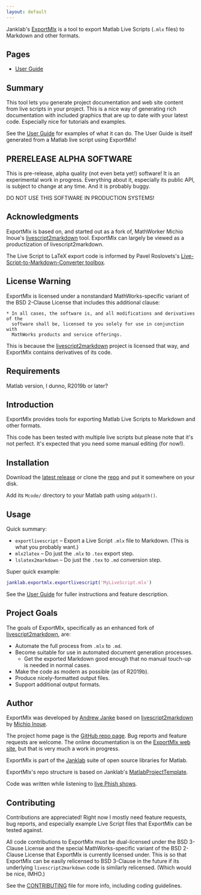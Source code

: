 ```yaml
---
layout: default
---
```


Janklab's [ExportMlx](https://github.com/janklab/ExportMlx) is a tool to export Matlab Live Scripts (`.mlx` files) to Markdown and other formats.

## Pages

* [User Guide](UserGuide.html)

## Summary

This tool lets you generate project documentation and web site content from live scripts in your project. This is a nice way of generating rich documentation with included graphics that are up to date with your latest code. Especially nice for tutorials and examples.

See the [User Guide](https://exportmlx.janklab.net/UserGuide.html) for examples of what it can do. The User Guide is itself generated from a Matlab live script using ExportMlx!

## PRERELEASE ALPHA SOFTWARE

This is pre-release, alpha quality (not even beta yet!) software! It is an experimental work in progress. Everything about it, especially its public API, is subject to change at any time. And it is probably buggy.

DO NOT USE THIS SOFTWARE IN PRODUCTION SYSTEMS!

## Acknowledgments

ExportMlx is based on, and started out as a fork of, MathWorker Michio Inoue's [livescript2markdown](https://github.com/minoue-xx/livescript2markdown) tool. ExportMlx can largely be viewed as a productization of livescript2markdown.

The Live Script to LaTeX export code is informed by Pavel Roslovets's [Live-Script-to-Markdown-Converter toolbox](https://github.com/roslovets/Live-Script-to-Markdown-Converter).

## License Warning

ExportMlx is licensed under a nonstandard MathWorks-specific variant of the BSD 2-Clause License that includes this additional clause:

```text
* In all cases, the software is, and all modifications and derivatives of the
  software shall be, licensed to you solely for use in conjunction with
  MathWorks products and service offerings.
```

This is because the [livescript2markdown](https://github.com/minoue-xx/livescript2markdown) project is licensed that way, and ExportMlx contains derivatives of its code.

## Requirements

Matlab version, I dunno, R2019b or later?

## Introduction

ExportMlx provides tools for exporting Matlab Live Scripts to Markdown and other formats.

This code has been tested with multiple live scripts but please note that it's not perfect. It's expected that you need some manual editing (for now!).

## Installation

Download the [latest release](https://github.com/janklab/ExportMlx/releases/tag/v0.1.1) or clone the [repo](https://github.com/janklab/ExportMlx) and put it somewhere on your disk.

Add its `Mcode/` directory to your Matlab path using `addpath()`.

## Usage

Quick summary:

* `exportlivescript` – Export a Live Script `.mlx` file to Markdown. (This is what you probably want.)
* `mlx2latex` – Do just the `.mlx` to `.tex` export step.
* `lslatex2markdown` – Do just the `.tex` to `.md` conversion step.

Super quick example:

```matlab
janklab.exportmlx.exportlivescript('MyLiveScript.mlx')
```

See the [User Guide](https://exportmlx.janklab.net/UserGuide.html) for fuller instructions and feature description.

## Project Goals

The goals of ExportMlx, specifically as an enhanced fork of [livescript2markdown](https://github.com/minoue-xx/livescript2markdown), are:

* Automate the full process from `.mlx` to `.md`.
* Become suitable for use in automated document generation processes.
  * Get the exported Markdown good enough that no manual touch-up is needed in normal cases.
* Make the code as modern as possible (as of R2019b).
* Produce nicely-formatted output files.
* Support additional output formats.

## Author

ExportMlx was developed by [Andrew Janke](https://apjanke.net) based on [livescript2markdown](https://github.com/minoue-xx/livescript2markdown) by [Michio Inoue](https://github.com/minoue-xx).

The project home page is the [GitHub repo page](https://github.com/janklab/ExportMlx). Bug reports and feature requests are welcome. The online documentation is on the [ExportMlx web site](https://exportmlx.janklab.net), but that is very much a work in progress.

ExportMlx is part of the [Janklab](https://janklab.net) suite of open source libraries for Matlab.

ExportMlx's repo structure is based on Janklab's [MatlabProjectTemplate](https://github.com/apjanke/MatlabProjectTemplate).

Code was written while listening to [live Phish shows](https://www.livephish.com/).

## Contributing

Contributions are appreciated! Right now I mostly need feature requests, bug reports, and especially example Live Script files that ExportMlx can be tested against.

All code contributions to ExportMlx must be dual-licensed under the BSD 3-Clause License and the special MathWorks-specific variant of the BSD 2-Clause License that ExportMlx is currently licensed under. This is so that ExportMlx can be easily relicensed to BSD 3-Clause in the future if its underlying `livescript2markdown` code is similarly relicensed. (Which would be nice, IMHO.)

See the [CONTRIBUTING](https://github.com/janklab/ExportMlx/blob/master/.github/CONTRIBUTING.md) file for more info, including coding guidelines.
